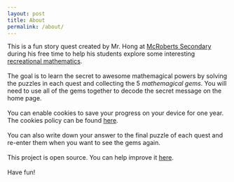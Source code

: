 ```yaml
---
layout: post
title: About
permalink: /about/
---
```


This is a fun story quest created by Mr. Hong at [McRoberts Secondary](https://mcroberts.sd38.bc.ca/) during his free time to help his students explore some interesting [recreational mathematics](https://en.wikipedia.org/wiki/Recreational_mathematics).
<br><br>
The goal is to learn the secret to awesome mathemagical powers by solving the puzzles in each quest and collecting the 5 *mathemagical gems*. You will need to use all of the gems together to decode the secret message on the home page.
<br><br>
You can enable cookies to save your progress on your device for one year. The cookies policy can be found [here](/cookies.md).
<br><br>
You can also write down your answer to the final puzzle of each quest and re-enter them when you want to see the gems again.
<br><br>
This project is open source. You can help improve it [here](https://github.com/Mr-J-Hong/FMP10).
<br><br>
Have fun!